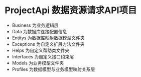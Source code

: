 # ProjectApi 数据资源请求API项目
- Business 为业务逻辑层
- Data 为数据库连接配置信息
- Entitys 为数据库映射数据模型文件夹
- Exceptions 为自定义扩展方法文件夹
- Helps 为自定义帮助类文件夹
- Interfaces 为自定义接口约束层
- Models 为业务模型文件夹
- Profiles 为数据模型与业务模型映射关系层
